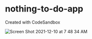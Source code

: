 # nothing-to-do-app
Created with CodeSandbox


![Screen Shot 2021-12-10 at 7 48 34 AM](https://user-images.githubusercontent.com/78755069/145530040-c060809e-c428-4530-8107-de73d392d548.png)
